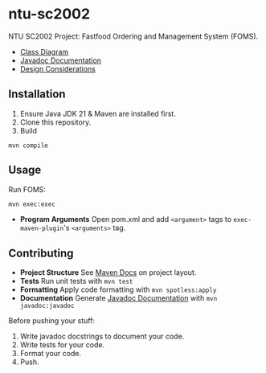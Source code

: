 # ntu-sc2002
NTU SC2002 Project: Fastfood Ordering and Management System (FOMS).
- [Class Diagram](docs/class_diagram.md)
- [Javadoc Documentation](https://mrzzy.github.io/ntu-sc2002/)
- [Design Considerations](docs/design.md)

## Installation
1. Ensure Java JDK 21 & Maven are installed first.
2. Clone this repository.
3. Build 
```
mvn compile
```

## Usage
Run FOMS:
```sh
mvn exec:exec
```

- **Program Arguments** Open pom.xml and add `<argument>` tags to `exec-maven-plugin`'s `<arguments>` tag.

## Contributing
- **Project Structure** See [Maven Docs](https://maven.apache.org/guides/introduction/introduction-to-the-standard-directory-layout.html) on project layout.
- **Tests** Run unit tests with `mvn test`
- **Formatting** Apply code formatting with `mvn spotless:apply`
- **Documentation** Generate [Javadoc Documentation](https://mrzzy.github.io/ntu-sc2002/) with `mvn javadoc:javadoc`

Before pushing your stuff:
1. Write javadoc docstrings to document your code.
2. Write tests for your code.
3. Format your code.
4. Push.
